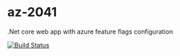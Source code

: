 # az-2041
.Net core web app with azure feature flags configuration

[![Build Status](https://dev.azure.com/anilchowdary1226/HR%20Portal%20Agile/_apis/build/status%2Fanil1226.az-2041?branchName=master)](https://dev.azure.com/anilchowdary1226/HR%20Portal%20Agile/_build/latest?definitionId=6&branchName=master)
